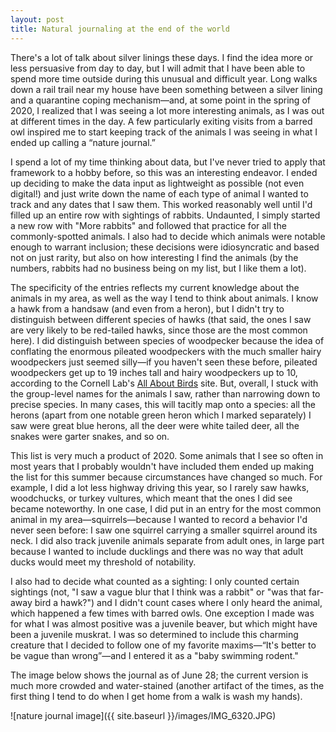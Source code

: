 ```yaml
---
layout: post
title: Natural journaling at the end of the world
---
```


There's a lot of talk about silver linings these days. I find the idea more or less persuasive from day to day, but I will admit that I have been able to spend more time outside during this unusual and difficult year. Long walks down a rail trail near my house have been something between a silver lining and a quarantine coping mechanism—and, at some point in the spring of 2020, I realized that I was seeing a lot more interesting animals, as I was out at different times in the day. A few particularly exiting visits from a barred owl inspired me to start keeping track of the animals I was seeing in what I ended up calling a “nature journal.”

I spend a lot of my time thinking about data, but I've never tried to apply that framework to a hobby before, so this was an interesting endeavor. I ended up deciding to make the data input as lightweight as possible (not even digital!) and just write down the name of each type of animal I wanted to track and any dates that I saw them. This worked reasonably well until I'd filled up an entire row with sightings of rabbits. Undaunted, I simply started a new row with "More rabbits" and followed that practice for all the commonly-spotted animals. I also had to decide which animals were notable enough to warrant inclusion; these decisions were idiosyncratic and based not on just rarity, but also on how interesting I find the animals (by the numbers, rabbits had no business being on my list, but I like them a lot). 

The specificity of the entries reflects my current knowledge about the animals in my area, as well as the way I tend to think about animals. I know a hawk from a handsaw (and even from a heron), but I didn't try to distinguish between different species of hawks (that said, the ones I saw are very likely to be red-tailed hawks, since those are the most common here). I did distinguish between species of woodpecker because the idea of conflating the enormous pileated woodpeckers with the much smaller hairy woodpeckers just seemed silly—if you haven't seen these before, pileated woodpeckers get up to 19 inches tall and hairy woodpeckers up to 10, according to the Cornell Lab's [All About Birds](https://www.allaboutbirds.org/) site. But, overall, I stuck with the group-level names for the animals I saw, rather than narrowing down to precise species. In many cases, this will tacitly map onto a species: all the herons (apart from one notable green heron which I marked separately) I saw were great blue herons, all the deer were white tailed deer, all the snakes were garter snakes, and so on.   

This list is very much a product of 2020. Some animals that I see so often in most years that I probably wouldn't have included them ended up making the list for this summer because circumstances have changed so much. For example, I did a lot less highway driving this year, so I rarely saw hawks, woodchucks, or turkey vultures, which meant that the ones I did see became noteworthy. In one case, I did put in an entry for the most common animal in my area—squirrels—because I wanted to record a behavior I'd never seen before: I saw one squirrel carrying a smaller squirrel around its neck. I did also track juvenile animals separate from adult ones, in large part because I wanted to include ducklings and there was no way that adult ducks would meet my threshold of notability. 

I also had to decide what counted as a sighting: I only counted certain sightings (not, "I saw a vague blur that I think was a rabbit" or "was that far-away bird a hawk?") and I didn't count cases where I only heard the animal, which happened a few times with barred owls. One exception I made was for what I was almost positive was a juvenile beaver, but which might have been a juvenile muskrat. I was so determined to include this charming creature that I decided to follow one of my favorite maxims—“It's better to be vague than wrong”—and I entered it as a "baby swimming rodent."

The image below shows the journal as of June 28; the current version is much more crowded and water-stained (another artifact of the times, as the first thing I tend to do when I get home from a walk is wash my hands). 

![nature journal image]({{ site.baseurl }}/images/IMG_6320.JPG)